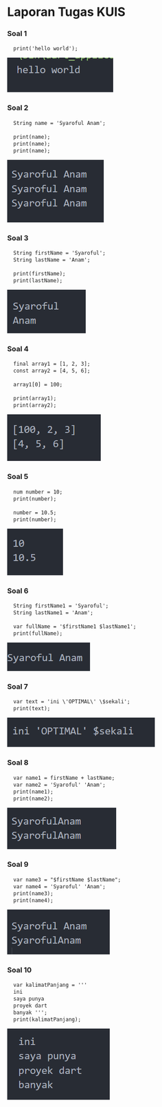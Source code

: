 # Laporan Tugas KUIS

### Soal 1
```
  print('hello world');
```
![soal 1](image.png)
### Soal 2
```
  String name = 'Syaroful Anam';

  print(name);
  print(name);
  print(name);
```
![soal 2](image-1.png)
### Soal 3
```
  String firstName = 'Syaroful';
  String lastName = 'Anam';

  print(firstName);
  print(lastName);
```
![soal 3](image-2.png)
### Soal 4
```
  final array1 = [1, 2, 3];
  const array2 = [4, 5, 6];

  array1[0] = 100;

  print(array1);
  print(array2);
```
![soal 4](image-3.png)
### Soal 5
```
  num number = 10;
  print(number);

  number = 10.5;
  print(number);

```
![soal 5](image-4.png)
### Soal 6
```
  String firstName1 = 'Syaroful';
  String lastName1 = 'Anam';

  var fullName = '$firstName1 $lastName1';
  print(fullName);
```
![soal 6](image-5.png)
### Soal 7
```
  var text = 'ini \'OPTIMAL\' \$sekali';
  print(text);
```
![soal 7](image-6.png)
### Soal 8
```
  var name1 = firstName + lastName;
  var name2 = 'Syaroful' 'Anam';
  print(name1);
  print(name2);
```
![soal 8](image-7.png)
### Soal 9
```
  var name3 = "$firstName $lastName";
  var name4 = 'Syaroful' 'Anam';
  print(name3);
  print(name4);
```
![soal 9](image-8.png)
### Soal 10
```
  var kalimatPanjang = '''
  ini
  saya punya
  proyek dart
  banyak ''';
  print(kalimatPanjang);
```
![soal 10](image-9.png)

